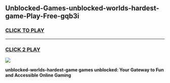 
## Unblocked-Games-unblocked-worlds-hardest-game-Play-Free-gqb3i
<h3>
<a href="https://premium76.site?title=unblocked-worlds-hardest-game&ref=18A">CLICK TO PLAY</a></h3>
<hr>

<h3>
<a href="https://premium76.site?title=unblocked-worlds-hardest-game&ref=18A">CLICK 2 PLAY</a>
  
</h3>

<a href="https://premium76.site?title=unblocked-worlds-hardest-game&ref=18A"><img src="https://clearcache.store/games.png"></a>


**unblocked-worlds-hardest-game games unblocked: Your Gateway to Fun and Accessible Online Gaming**
